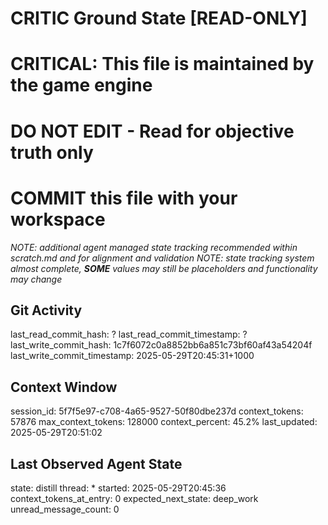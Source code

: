 # CRITIC Ground State [READ-ONLY]
# CRITICAL: This file is maintained by the game engine
# DO NOT EDIT - Read for objective truth only
# COMMIT this file with your workspace
*NOTE: additional agent managed state tracking recommended within scratch.md and for alignment and validation*
*NOTE: state tracking system almost complete, **SOME** values may still be placeholders and functionality may change*

## Git Activity
last_read_commit_hash: ?
last_read_commit_timestamp: ?
last_write_commit_hash: 1c7f6072c0a8852bb6a851c73bf60af43a54204f
last_write_commit_timestamp: 2025-05-29T20:45:31+1000

## Context Window
session_id: 5f7f5e97-c708-4a65-9527-50f80dbe237d
context_tokens: 57876
max_context_tokens: 128000
context_percent: 45.2%
last_updated: 2025-05-29T20:51:02

## Last Observed Agent State
state: distill
thread: *
started: 2025-05-29T20:45:36
context_tokens_at_entry: 0
expected_next_state: deep_work
unread_message_count: 0
